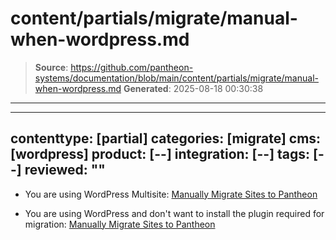 # content/partials/migrate/manual-when-wordpress.md

> **Source**: https://github.com/pantheon-systems/documentation/blob/main/content/partials/migrate/manual-when-wordpress.md
> **Generated**: 2025-08-18 00:30:38

---

---
contenttype: [partial]
categories: [migrate]
cms: [wordpress]
product: [--]
integration: [--]
tags: [--]
reviewed: ""
---

- You are using WordPress Multisite: [Manually Migrate Sites to Pantheon](/migrate-manual)

- You are using WordPress and don't want to install the plugin required for migration: [Manually Migrate Sites to Pantheon](/migrate-manual)
